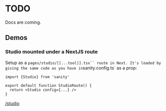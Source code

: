 # TODO

Docs are coming.

## Demos

### Studio mounted under a NextJS route

Setup as a ` pages/studio/[[...tool]].tsx`` route in Next. It's loaded by giving  `<Studio/>`the same code as you have in`sanity.config.ts` as a prop:

```tsx
import {Studio} from 'sanity'

export default function StudioRoute() {
  return <Studio config={...} />
}
```

[/studio](https://v3-embeddable-showcase.sanity.build/studio)
